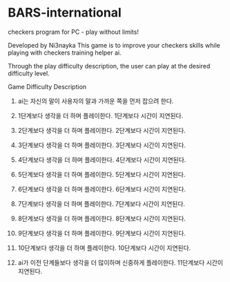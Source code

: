 # BARS-international
checkers program for PC - play without limits!

Developed by Ni3nayka
This game is to improve your checkers skills while playing with checkers training helper ai.

Through the play difficulty description, the user can play at the desired difficulty level.

Game Difficulty Description
1. ai는 자신의 말이 사용자의 말과 가까운 쪽을 먼저 잡으려 한다. 

2. 1단계보다 생각을 더 하며 플레이한다. 1단계보다 시간이 지연된다.

3. 2단계보다 생각을 더 하며 플레이한다. 2단계보다 시간이 지연된다.

4. 3단계보다 생각을 더 하며 플레이한다. 3단계보다 시간이 지연된다.

5. 4단계보다 생각을 더 하며 플레이한다. 4단계보다 시간이 지연된다.

6. 5단계보다 생각을 더 하며 플레이한다. 5단계보다 시간이 지연된다.

7. 6단계보다 생각을 더 하며 플레이한다. 6단계보다 시간이 지연된다.

8. 7단계보다 생각을 더 하며 플레이한다. 7단계보다 시간이 지연된다.

9. 8단계보다 생각을 더 하며 플레이한다. 8단계보다 시간이 지연된다.

10. 9단계보다 생각을 더 하며 플레이한다. 9단계보다 시간이 지연된다.

11. 10단계보다 생각을 더 하며 플레이한다. 10단계보다 시간이 지연된다.

12. ai가 이전 단계들보다 생각을 더 많이하며 신중하게 플레이한다. 11단계보다 시간이 지연된다.
